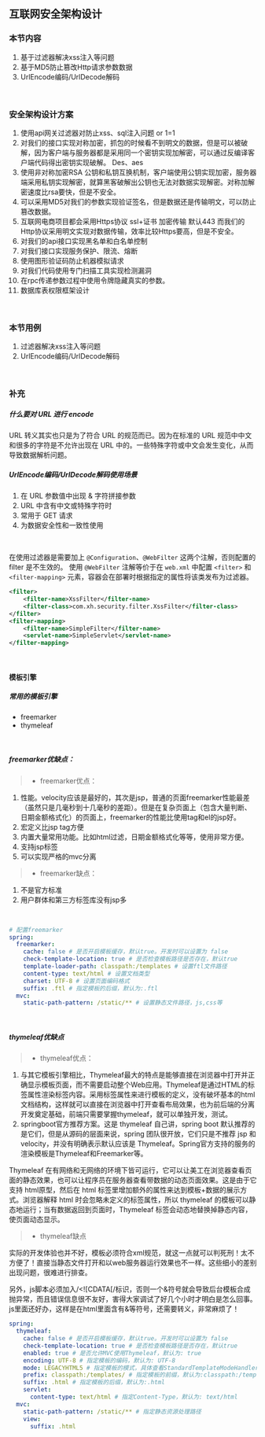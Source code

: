 ## 互联网安全架构设计

### 本节内容

1. 基于过滤器解决xss注入等问题
2. 基于MD5防止篡改Http请求参数数据
4. UrlEncode编码/UrlDecode解码

<br>

### 安全架构设计方案

1. 使用api网关过滤器对防止xss、sql注入问题  <script>alert('ssss')</script>  or 1=1 
2. 对我们的接口实现对称加密，抓包的时候看不到明文的数据，但是可以被破解，因为客户端与服务器都是采用同一个密钥实现加解密，可以通过反编译客户端代码得出密钥实现破解。 Des、aes
3. 使用非对称加密RSA 公钥和私钥互换机制，客户端使用公钥实现加密，服务器端采用私钥实现解密，就算黑客破解出公钥也无法对数据实现解密。对称加解密速度比rsa要快，但是不安全。
4. 可以采用MD5对我们的参数实现验证签名，但是数据还是传输明文，可以防止篡改数据。
5. 互联网电商项目都会采用Https协议 ssl+证书  加密传输 默认443 而我们的Http协议采用明文实现对数据传输，效率比较Https要高，但是不安全。
6. 对我们的api接口实现黑名单和白名单控制
7. 对我们接口实现服务保护、限流、熔断
8. 使用图形验证码防止机器模拟请求
9. 对我们代码使用专门扫描工具实现检测漏洞
10. 在rpc传递参数过程中使用令牌隐藏真实的参数。
11. 数据库表权限框架设计

<br>


### 本节用例

1. 过滤器解决xss注入等问题
2. UrlEncode编码/UrlDecode解码

<br>


### 补充

##### 什么要对 URL 进行 encode

URL 转义其实也只是为了符合 URL 的规范而已。因为在标准的 URL 规范中中文和很多的字符是不允许出现在 URL 中的。一些特殊字符或中文会发生变化，从而导致数据解析问题。

##### UrlEncode编码/UrlDecode解码使用场景

1. 在 URL 参数值中出现 & 字符拼接参数
2. URL 中含有中文或特殊字符时
3. 常用于 GET 请求
4. 为数据安全性和一致性使用

<br>


在使用过滤器是需要加上 `@Configuration`、`@WebFilter` 这两个注解，否则配置的 filter 是不生效的。
使用 `@WebFilter` 注解等价于在 `web.xml` 中配置 `<filter>` 和 `<filter-mapping>` 元素，容器会在部署时根据指定的属性将该类发布为过滤器。

```xml
<filter>
	<filter-name>XssFilter</filter-name>
	<filter-class>com.xh.security.filter.XssFilter</filter-class>
</filter>
<filter-mapping>
	<filter-name>SimpleFilter</filter-name>
	<servlet-name>SimpleServlet</servlet-name>
</filter-mapping>
```

<br>


#### 模板引擎

##### 常用的模板引擎

- freemarker
- thymeleaf

<br>


##### freemarker优缺点：

>- freemarker优点：

1. 性能。velocity应该是最好的，其次是jsp，普通的页面freemarker性能最差（虽然只是几毫秒到十几毫秒的差距）。但是在复杂页面上（包含大量判断、日期金额格式化）的页面上，freemarker的性能比使用tag和el的jsp好。
2. 宏定义比jsp tag方便
3. 内置大量常用功能。比如html过滤，日期金额格式化等等，使用非常方便。
4. 支持jsp标签
5. 可以实现严格的mvc分离

>- freemarker缺点：

1. 不是官方标准
2. 用户群体和第三方标签库没有jsp多

<br>

```yaml
# 配置freemarker
spring:
  freemarker:
    cache: false # 是否开启模板缓存，默认true。开发时可以设置为 false
    check-template-location: true # 是否检查模板路径是否存在，默认true
    template-loader-path: classpath:/templates # 设置ftl文件路径
    content-type: text/html # 设置文档类型
    charset: UTF-8 # 设置页面编码格式
    suffix: .ftl # 指定模板的后缀，默认为:.ftl
  mvc:
    static-path-pattern: /static/** # 设置静态文件路径，js,css等
```

<br>


##### thymeleaf优缺点

>- thymeleaf优点：

1. 与其它模板引擎相比，Thymeleaf最大的特点是能够直接在浏览器中打开并正确显示模板页面，而不需要启动整个Web应用。Thymeleaf是通过HTML的标签属性渲染标签内容。采用标签属性来进行模板的定义，没有破坏基本的html文档结构，这样就可以直接在浏览器中打开查看布局效果，也为前后端的分离开发奠定基础，前端只需要掌握thymeleaf，就可以单独开发，测试。
2. springboot官方推荐方案。这是 thymeleaf 自己讲，spring boot 默认推荐的是它们，但是从源码的层面来说，spring 团队很开放，它们只是不推荐 jsp 和 velocity，并没有明确表示默认应该是 Thymeleaf。Spring官方支持的服务的渲染模板是Thymeleaf和Freemarker等。

Thymeleaf 在有网络和无网络的环境下皆可运行，它可以让美工在浏览器查看页面的静态效果，也可以让程序员在服务器查看带数据的动态页面效果。这是由于它支持 html原型，然后在 html 标签里增加额外的属性来达到模板+数据的展示方式。浏览器解释 html 时会忽略未定义的标签属性，所以 thymeleaf 的模板可以静态地运行；当有数据返回到页面时，Thymeleaf 标签会动态地替换掉静态内容，使页面动态显示。


>- thymeleaf缺点

实际的开发体验也并不好，模板必须符合xml规范，就这一点就可以判死刑！太不方便了！直接当静态文件打开和以web服务器运行效果也不一样。这些细小的差别出现问题，很难进行排查。

另外，js脚本必须加入/<![CDATA[/标识，否则一个&符号就会导致后台模板合成抛异常，而且错误信息很不友好，害得大家调试了好几个小时才明白是怎么回事。js里面还好办，这样是在html里面含有&等符号，还需要转义，非常麻烦了！


```yaml
spring:
  thymeleaf:
    cache: false # 是否开启模板缓存，默认true。开发时可以设置为 false
    check-template-location: true # 是否检查模板路径是否存在，默认true
    enabled: true # 是否允许MVC使用Thymeleaf，默认为: true
    encoding: UTF-8 # 指定模板的编码，默认为: UTF-8
    mode: LEGACYHTML5 # 指定模板的模式，具体查看StandardTemplateModeHandlers，默认为: HTML5，LEGACYHTML5关闭严格模式
    prefix: classpath:/templates/ # 指定模板的前缀，默认为:classpath:/templates/
    suffix: .html # 指定模板的后缀，默认为:.html
    servlet:
      content-type: text/html # 指定Content-Type，默认为: text/html
  mvc:
    static-path-pattern: /static/** # 指定静态资源处理路径
    view:
      suffix: .html

```


